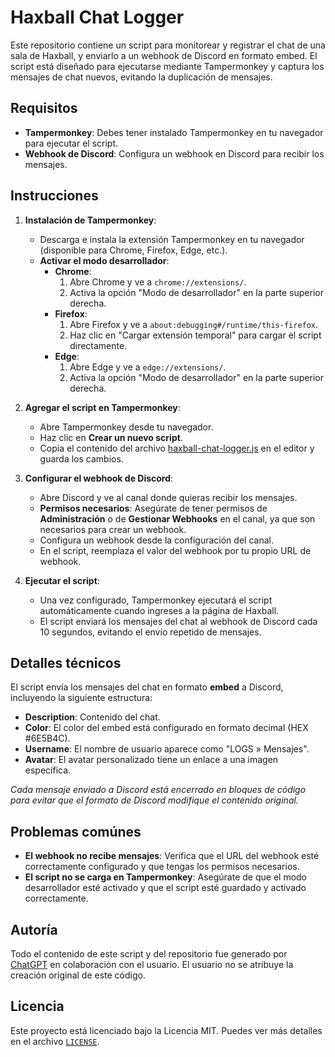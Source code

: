 # Haxball Chat Logger

Este repositorio contiene un script para monitorear y registrar el chat de una sala de Haxball, y enviarlo a un webhook de Discord en formato embed. El script está diseñado para ejecutarse mediante Tampermonkey y captura los mensajes de chat nuevos, evitando la duplicación de mensajes.

## Requisitos

- **Tampermonkey**: Debes tener instalado Tampermonkey en tu navegador para ejecutar el script.
- **Webhook de Discord**: Configura un webhook en Discord para recibir los mensajes.

## Instrucciones

1. **Instalación de Tampermonkey**:
   - Descarga e instala la extensión Tampermonkey en tu navegador (disponible para Chrome, Firefox, Edge, etc.).
   - **Activar el modo desarrollador**:
     - **Chrome**:
       1. Abre Chrome y ve a `chrome://extensions/`.
       2. Activa la opción "Modo de desarrollador" en la parte superior derecha.
     - **Firefox**:
       1. Abre Firefox y ve a `about:debugging#/runtime/this-firefox`.
       2. Haz clic en "Cargar extensión temporal" para cargar el script directamente.
     - **Edge**:
       1. Abre Edge y ve a `edge://extensions/`.
       2. Activa la opción "Modo de desarrollador" en la parte superior derecha.

2. **Agregar el script en Tampermonkey**:
   - Abre Tampermonkey desde tu navegador.
   - Haz clic en **Crear un nuevo script**.
   - Copia el contenido del archivo [haxball-chat-logger.js](./haxball-chat-logger.js) en el editor y guarda los cambios.

3. **Configurar el webhook de Discord**:
   - Abre Discord y ve al canal donde quieras recibir los mensajes.
   - **Permisos necesarios**: Asegúrate de tener permisos de **Administración** o de **Gestionar Webhooks** en el canal, ya que son necesarios para crear un webhook.
   - Configura un webhook desde la configuración del canal.
   - En el script, reemplaza el valor del webhook por tu propio URL de webhook.

4. **Ejecutar el script**:
   - Una vez configurado, Tampermonkey ejecutará el script automáticamente cuando ingreses a la página de Haxball.
   - El script enviará los mensajes del chat al webhook de Discord cada 10 segundos, evitando el envío repetido de mensajes.

## Detalles técnicos

El script envía los mensajes del chat en formato **embed** a Discord, incluyendo la siguiente estructura:

- **Description**: Contenido del chat.
- **Color**: El color del embed está configurado en formato decimal (HEX #6E5B4C).
- **Username**: El nombre de usuario aparece como "LOGS » Mensajes".
- **Avatar**: El avatar personalizado tiene un enlace a una imagen específica.

_Cada mensaje enviado a Discord está encerrado en bloques de código para evitar que el formato de Discord modifique el contenido original._

## Problemas comúnes

- **El webhook no recibe mensajes**: Verifica que el URL del webhook esté correctamente configurado y que tengas los permisos necesarios.
- **El script no se carga en Tampermonkey**: Asegúrate de que el modo desarrollador esté activado y que el script esté guardado y activado correctamente.

## Autoría

Todo el contenido de este script y del repositorio fue generado por [ChatGPT](https://chatgpt.com/) en colaboración con el usuario. El usuario no se atribuye la creación original de este código.

## Licencia

Este proyecto está licenciado bajo la Licencia MIT. Puedes ver más detalles en el archivo [`LICENSE`](./LICENSE).

